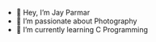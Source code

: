 - 👋 Hey, I’m Jay Parmar
- 👀 I’m passionate about Photography
- 🌱 I’m currently learning C Programming

<!---
- 💞️ I’m looking to collaborate on ...
- 📫 Reach me

arrenndajo/arrenndajo is a ✨ special ✨ repository because its `README.md` (this file) appears on your GitHub profile.
You can click the Preview link to take a look at your changes.
--->
